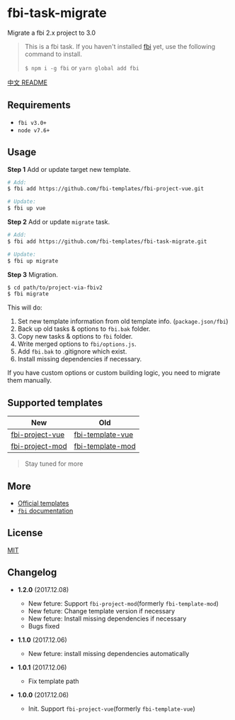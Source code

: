 # fbi-task-migrate
Migrate a fbi 2.x project to 3.0

> This is a fbi task. If you haven't installed [fbi](https://github.com/AlloyTeam/fbi) yet, use the following command to install.
>
> `$ npm i -g fbi` or `yarn global add fbi`

[中文 README](./README_zh.md)

## Requirements
- `fbi v3.0+`
- `node v7.6+`

## Usage

**Step 1** Add or update target new template.

```bash
# Add:
$ fbi add https://github.com/fbi-templates/fbi-project-vue.git

# Update:
$ fbi up vue
```

**Step 2** Add or update `migrate` task.
```bash
# Add:
$ fbi add https://github.com/fbi-templates/fbi-task-migrate.git

# Update:
$ fbi up migrate
```

**Step 3** Migration.
```bash
$ cd path/to/project-via-fbiv2
$ fbi migrate
```
This will do:
1. Set new template information from old template info. (`package.json/fbi`)
1. Back up old tasks & options to `fbi.bak` folder.
1. Copy new tasks & options to `fbi` folder.
1. Write merged options to `fbi/options.js`.
1. Add `fbi.bak` to .gitignore which exist.
1. Install missing dependencies if necessary.

If you have custom options or custom building logic, you need to migrate them manually.

## Supported templates
| New | Old |
| --- | --- |
|[fbi-project-vue](https://github.com/fbi-templates/fbi-project-vue)|[fbi-template-vue](https://github.com/neikvon/fbi-template-vue)
|[fbi-project-mod](https://github.com/fbi-templates/fbi-project-mod)|[fbi-template-mod](https://github.com/neikvon/fbi-template-mod)|
> Stay tuned for more

## More
- [Official templates](https://github.com/fbi-templates)
- [`fbi` documentation](https://neikvon.gitbooks.io/fbi/content/)

## License
[MIT](https://opensource.org/licenses/MIT)

## Changelog

- **1.2.0** (2017.12.08)
  - New feture: Support `fbi-project-mod`(formerly `fbi-template-mod`)
  - New feture: Change template version if necessary
  - New feture: Install missing dependencies if necessary
  - Bugs fixed

- **1.1.0** (2017.12.06)
  - New feture: install missing dependencies automatically

- **1.0.1** (2017.12.06)
  - Fix template path

- **1.0.0** (2017.12.06)
  - Init. Support `fbi-project-vue`(formerly `fbi-template-vue`)